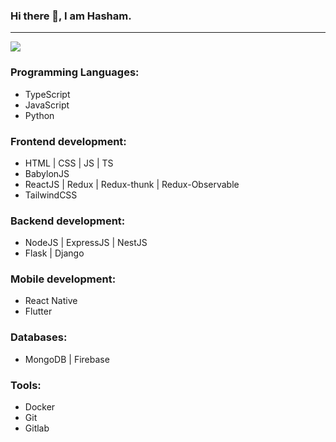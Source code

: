 ### Hi there 👋, I am Hasham.
<hr />

<a href="https://linktr.ee/hashiinngg" target="_blank">
  <img src="https://img.shields.io/badge/connect_with_me-blue?style=for-the-badge" />
</a>

### Programming Languages:
- TypeScript
- JavaScript
- Python

### Frontend development:
- HTML | CSS | JS | TS
- BabylonJS
- ReactJS | Redux | Redux-thunk | Redux-Observable
- TailwindCSS

### Backend development:
- NodeJS | ExpressJS | NestJS
- Flask | Django

### Mobile development:
- React Native
- Flutter

### Databases:
- MongoDB | Firebase

### Tools:
- Docker
- Git
- Gitlab
